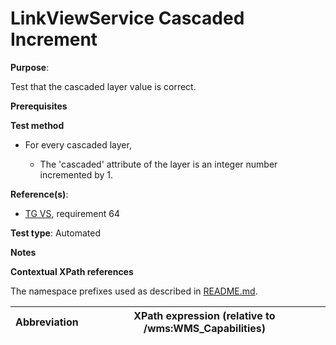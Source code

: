 # LinkViewService Cascaded Increment

**Purpose**:

Test that the cascaded layer value is correct.

**Prerequisites**

**Test method**

* For every cascaded layer,

    * The 'cascaded' attribute of the layer is an integer number incremented by 1.

**Reference(s)**:

* [TG VS](./README.md#ref_TG_VS), requirement 64

**Test type**: Automated

**Notes**

**Contextual XPath references**

The namespace prefixes used as described in [README.md](./README.md#namespaces).

Abbreviation                                               |  XPath expression (relative to /wms:WMS_Capabilities)
---------------------------------------------------------- | -------------------------------------------------------------------------
